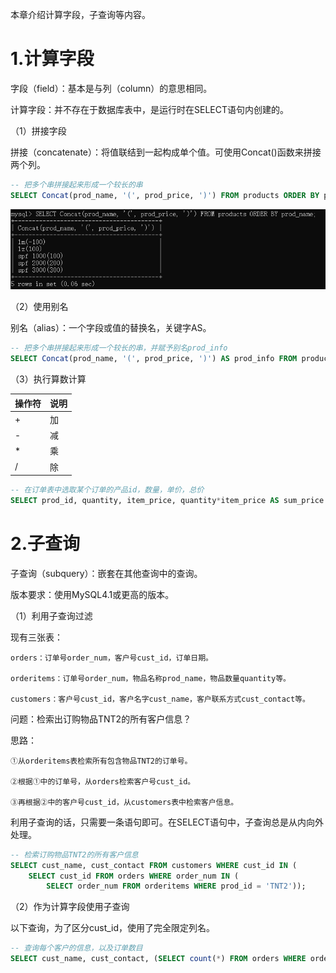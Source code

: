 
本章介绍计算字段，子查询等内容。

# 1.计算字段

字段（field）：基本是与列（column）的意思相同。

计算字段：并不存在于数据库表中，是运行时在SELECT语句内创建的。

（1）拼接字段

拼接（concatenate）：将值联结到一起构成单个值。可使用Concat()函数来拼接两个列。

```sql
-- 把多个串拼接起来形成一个较长的串
SELECT Concat(prod_name, '(', prod_price, ')') FROM products ORDER BY prod_name;
```

![区别](./images/5/1.png)

（2）使用别名

别名（alias）：一个字段或值的替换名，关键字AS。

```sql
-- 把多个串拼接起来形成一个较长的串，并赋予别名prod_info
SELECT Concat(prod_name, '(', prod_price, ')') AS prod_info FROM products ORDER BY prod_name;
```

（3）执行算数计算

|操作符                 |说明                              |
|----------------------|----------------------------------|
|+|加|
|-|减|
|*|乘|
|/|除|

```sql
-- 在订单表中选取某个订单的产品id，数量，单价，总价
SELECT prod_id, quantity, item_price, quantity*item_price AS sum_price FROM orderitems WHERE order_num = 2005;
```

# 2.子查询

子查询（subquery）：嵌套在其他查询中的查询。

版本要求：使用MySQL4.1或更高的版本。

（1）利用子查询过滤

现有三张表：

    orders：订单号order_num，客户号cust_id，订单日期。

    orderitems：订单号order_num，物品名称prod_name，物品数量quantity等。

    customers：客户号cust_id，客户名字cust_name，客户联系方式cust_contact等。

问题：检索出订购物品TNT2的所有客户信息？

思路：

    ①从orderitems表检索所有包含物品TNT2的订单号。

    ②根据①中的订单号，从orders检索客户号cust_id。

    ③再根据②中的客户号cust_id，从customers表中检索客户信息。

利用子查询的话，只需要一条语句即可。在SELECT语句中，子查询总是从内向外处理。

```sql
-- 检索订购物品TNT2的所有客户信息
SELECT cust_name, cust_contact FROM customers WHERE cust_id IN (
    SELECT cust_id FROM orders WHERE order_num IN (
        SELECT order_num FROM orderitems WHERE prod_id = 'TNT2'));
```

（2）作为计算字段使用子查询

以下查询，为了区分cust_id，使用了完全限定列名。

```sql
-- 查询每个客户的信息，以及订单数目
SELECT cust_name, cust_contact, (SELECT count(*) FROM orders WHERE orders.cust_id = customers.cust_id) AS orders FROM customers;
```
